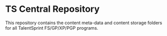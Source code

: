 # TS Central Repository

This repository contains the content meta-data and content storage folders for all TalentSprint FS/GP/XP/PGP programs.

